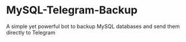 # MySQL-Telegram-Backup
A simple yet powerful bot to backup MySQL databases and send them directly to Telegram
